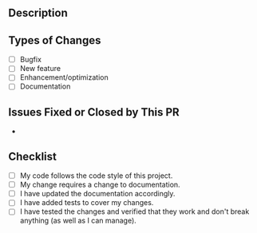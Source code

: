 <!--- Provide a general summary of your changes in the title above. -->

<!--- This template is entirely optional and can be removed, but is here to help both you and us. -->
<!--- Anything on lines wrapped in comments like these will not show up in the final text. -->

## Description

<!--- Describe your changes in detail here. -->

## Types of Changes

<!--- What types of changes does your pull request introduce? Put an `x` in all the boxes that apply. -->
- [ ] Bugfix
- [ ] New feature
- [ ] Enhancement/optimization
- [ ] Documentation

## Issues Fixed or Closed by This PR

* 

## Checklist

<!--- Go over all the following points, and put an `x` in all the boxes that apply. -->
<!--- If you're unsure about any of these, don't hesitate to ask. We're here to help! -->
- [ ] My code follows the code style of this project.
- [ ] My change requires a change to documentation.
- [ ] I have updated the documentation accordingly.
- [ ] I have added tests to cover my changes.
- [ ] I have tested the changes and verified that they work and don't break anything (as well as I can manage).